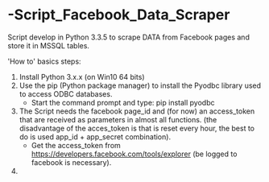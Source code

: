# -Script_Facebook_Data_Scraper
Script develop in Python 3.3.5 to scrape DATA from Facebook pages and store it in MSSQL tables.

'How to' basics steps:
1. Install Python 3.x.x (on Win10 64 bits)
2. Use the pip (Python package manager) to install the Pyodbc library used to access ODBC databases.
    - Start the command prompt and type: pip install pyodbc
3. The Script needs the facebook page_id and (for now) an access_token that are received as parameters in almost all functions. (the disadvantage of the acces_token is that is reset every hour, the best to do is used app_id + app_secret combination).
    - Get the access_token from https://developers.facebook.com/tools/explorer (be logged to facebook is necessary).
4. 
